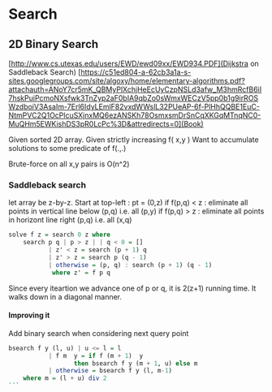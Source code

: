 # Search
## 2D Binary Search
[http://www.cs.utexas.edu/users/EWD/ewd09xx/EWD934.PDF](Dijkstra on Saddleback Search)
[https://c51ed804-a-62cb3a1a-s-sites.googlegroups.com/site/algoxy/home/elementary-algorithms.pdf?attachauth=ANoY7cr5mK_QBMyPlXchjHeEcUyCzpNSLd3afw_M3hmRcfB6iI7hskPuiPcmoNXsfwk3TnZyp2aF0bIA9qbZo0sWmxWECzV5pp0b1g9irROSWzdboiV3AsaIm-7Erl6IdyLEmlF82vxdWWslL32PUeAP-6f-PlHhQQBE1EuC-NtmPVC2Q1OcPlcuSXjnxMQ6ezANSKh78OsmxsmDrSnCqXKGqMTnqNC0-MuQHm5EWKishDS3pR0LcPc%3D&attredirects=0](Book)

Given sorted 2D array.
Given strictly increasing f( x,y )
Want to accumulate solutions to some predicate of f(.,.)

Brute-force on all x,y pairs is O(n^2)

### Saddleback search

let array be z-by-z.
Start at top-left : pt = (0,z)
if f(p,q) < z : eliminate all points in vertical line below (p,q) i.e. all (p,y)
if f(p,q) > z : eliminate all points in horizont line right (p,q) i.e. all (x,q)

```Haskell
solve f z = search 0 z where
	search p q | p > z | | q < 0 = []
  		   | z' < z = search (p + 1) q
		   | z' > z = search p (q - 1)
		   | otherwise = (p, q) : search (p + 1) (q - 1)
         	where z' = f p q

```
Since every iteartion we advance one of p or q, it is 2(z+1) running time.
It walks down in a diagonal manner.

#### Improving it
Add binary search when considering next query point
````Haskell
bsearch f y (l, u) | u <= l = l
		   | f m  y = if f (m + 1)  y
			      then bsearch f y (m + 1, u) else m
		   | otherwise = bsearch f y (l, m-1)
	where m = (l + u) div 2
```


